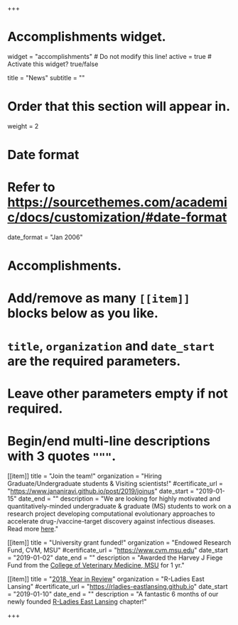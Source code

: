 +++
# Accomplishments widget.
widget = "accomplishments"  # Do not modify this line!
active = true  # Activate this widget? true/false

title = "News"
subtitle = ""

# Order that this section will appear in.
weight = 2

# Date format
#   Refer to https://sourcethemes.com/academic/docs/customization/#date-format
date_format = "Jan 2006"

# Accomplishments.
#   Add/remove as many `[[item]]` blocks below as you like.
#   `title`, `organization` and `date_start` are the required parameters.
#   Leave other parameters empty if not required.
#   Begin/end multi-line descriptions with 3 quotes `"""`.

[[item]]
title = "Join the team!"
organization = "Hiring Graduate/Undergraduate students & Visiting scientists!"
#certificate_url = "https://www.jananiravi.github.io/post/2019/joinus"
date_start = "2019-01-15"
date_end = ""
description = "We are looking for  highly motivated and quantitatively-minded undergraduate & graduate (MS) students to work on a research project developing computational evolutionary approaches to accelerate drug-/vaccine-target discovery against infectious diseases. Read more [here](//post/2019/joinus-2019)."

[[item]]
title = "University grant funded!"
organization = "Endowed Research Fund, CVM, MSU"
#certificate_url = "https://www.cvm.msu.edu"
date_start = "2019-01-02"
date_end = ""
description = "Awarded the Harvey J Fiege Fund from the [College of Veterinary Medicine, MSU](https://www.cvm.msu.edu) for 1 yr."


[[item]]
title = "[2018, Year in Review](https://jananiravi.github.io/post/2019/rlel-2018)"
organization = "R-Ladies East Lansing"
#certificate_url = "https://rladies-eastlansing.github.io"
date_start = "2019-01-10"
date_end = ""
description = "A fantastic 6 months of our newly founded [R-Ladies East Lansing](https://rladies-eastlansing.github.io) chapter!"

+++